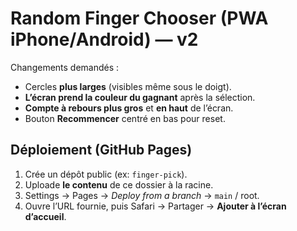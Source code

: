 # Random Finger Chooser (PWA iPhone/Android) — v2

Changements demandés :
- Cercles **plus larges** (visibles même sous le doigt).
- **L’écran prend la couleur du gagnant** après la sélection.
- **Compte à rebours plus gros** et **en haut** de l’écran.
- Bouton **Recommencer** centré en bas pour reset.

## Déploiement (GitHub Pages)

1. Crée un dépôt public (ex: `finger-pick`).
2. Uploade **le contenu** de ce dossier à la racine.
3. Settings → Pages → *Deploy from a branch* → `main` / root.
4. Ouvre l’URL fournie, puis Safari → Partager → **Ajouter à l’écran d’accueil**.
